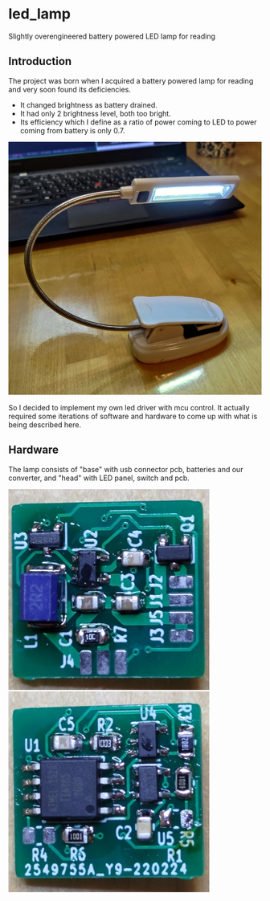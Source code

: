 # led_lamp

Slightly overengineered battery powered LED lamp for reading

## Introduction

The project was born when I acquired a battery powered lamp for reading and very soon found its deficiencies.
 - It changed brightness as battery drained.
 - It had only 2 brightness level, both too bright.
 - Its efficiency which I define as a ratio of power coming to LED to power coming from battery is only 0.7.

![The Lamp](README/lamp_small.jpg)

So I decided to implement my own led driver with mcu control. It actually required some iterations of software and hardware to come up with what is being described here.
 
## Hardware

The lamp consists of "base" with usb connector pcb, batteries and our converter, and "head" with LED panel, switch and pcb.

![PCB Front](README/pcb_front_small.jpg) ![PCB Back](README/pcb_back_small.jpg)
